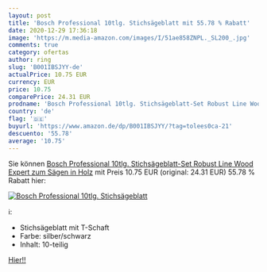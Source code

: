 ```yaml
---
layout: post
title: 'Bosch Professional 10tlg. Stichsägeblatt mit 55.78 % Rabatt'
date: 2020-12-29 17:36:18
image: 'https://m.media-amazon.com/images/I/51ae858ZNPL._SL200_.jpg'
comments: true
category: ofertas
author: ring
slug: 'B001IBSJYY-de'
actualPrice: 10.75 EUR
currency: EUR
price: 10.75
comparePrice: 24.31 EUR
prodname: 'Bosch Professional 10tlg. Stichsägeblatt-Set Robust Line Wood Expert zum Sägen in Holz'
country: 'de'
flag: '🇩🇪'
buyurl: 'https://www.amazon.de/dp/B001IBSJYY/?tag=tolees0ca-21'
descuento: '55.78'
average: '10.75'
---
```


Sie können [Bosch Professional 10tlg. Stichsägeblatt-Set Robust Line Wood Expert zum Sägen in Holz](https://www.amazon.de/dp/B001IBSJYY/?tag=tolees0ca-21) mit Preis 10.75 EUR (original: 24.31 EUR) 55.78 % Rabatt hier:

[![Bosch Professional 10tlg. Stichsägeblatt](https://m.media-amazon.com/images/I/51ae858ZNPL._SL200_.jpg)](https://www.amazon.de/dp/B001IBSJYY/?tag=tolees0ca-21)

ℹ️:

- Stichsägeblatt mit T-Schaft
- Farbe: silber/schwarz
- Inhalt: 10-teilig

[Hier!!](https://www.amazon.de/dp/B001IBSJYY/?tag=tolees0ca-21)
